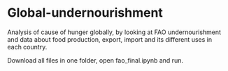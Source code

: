 # Global-undernourishment
Analysis of cause of hunger globally, by looking at FAO undernourishment and data about food production, export, import and its different uses in each country. 

Download all files in one folder, open fao_final.ipynb and run.
